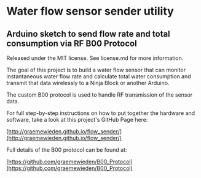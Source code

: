 Water flow sensor sender utility
================================

Arduino sketch to send flow rate and total consumption via RF B00 Protocol
--------------------------------------------------------------------------

Released under the MIT license.
See license.md for more information.


The goal of this project is to build a water flow sensor that can monitor instantaneous water flow rate and calculate total water consumption and transmit that data wirelessly to a Ninja Block or another Arduino.

The custom B00 protocol is used to handle RF transmission of the sensor data.

For full step-by-step instructions on how to put together the hardware and software, take a look at this project's GitHub Page here:

[http://graemewieden.github.io/flow_sender/](http://graemewieden.github.io/flow_sender/)

Full details of the B00 protocol can be found at:

[https://github.com/graemewieden/B00_Protocol](https://github.com/graemewieden/B00_Protocol)



